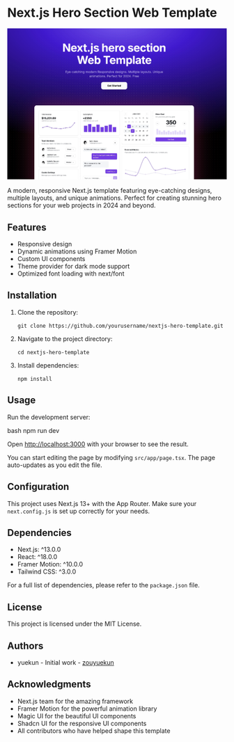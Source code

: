 # Next.js Hero Section Web Template
![CleanShot](/public/CleanShot.webp)

A modern, responsive Next.js template featuring eye-catching designs, multiple layouts, and unique animations. Perfect for creating stunning hero sections for your web projects in 2024 and beyond.

## Features

- Responsive design
- Dynamic animations using Framer Motion
- Custom UI components
- Theme provider for dark mode support
- Optimized font loading with next/font

## Installation

1. Clone the repository:
   ```
   git clone https://github.com/yourusername/nextjs-hero-template.git
   ```

2. Navigate to the project directory:
   ```
   cd nextjs-hero-template
   ```

3. Install dependencies:
   ```
   npm install
   ```

## Usage

Run the development server:

bash
npm run dev

Open [http://localhost:3000](http://localhost:3000) with your browser to see the result.

You can start editing the page by modifying `src/app/page.tsx`. The page auto-updates as you edit the file.


## Configuration

This project uses Next.js 13+ with the App Router. Make sure your `next.config.js` is set up correctly for your needs.



## Dependencies

- Next.js: ^13.0.0
- React: ^18.0.0
- Framer Motion: ^10.0.0
- Tailwind CSS: ^3.0.0

For a full list of dependencies, please refer to the `package.json` file.

## License

This project is licensed under the MIT License.

## Authors

- yuekun - Initial work - [zouyuekun](https://github.com/zouyuekun)

## Acknowledgments

- Next.js team for the amazing framework
- Framer Motion for the powerful animation library
- Magic UI for the beautiful UI components
- Shadcn UI for the responsive UI components
- All contributors who have helped shape this template

